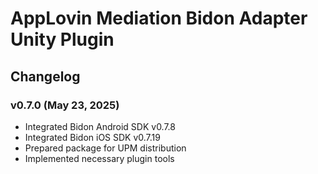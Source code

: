 # AppLovin Mediation Bidon Adapter Unity Plugin

## Changelog 

### v0.7.0 (May 23, 2025)

+ Integrated Bidon Android SDK v0.7.8
+ Integrated Bidon iOS SDK v0.7.19
+ Prepared package for UPM distribution
+ Implemented necessary plugin tools
